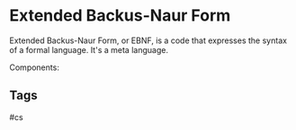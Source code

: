 # Extended Backus-Naur Form

Extended Backus-Naur Form, or EBNF, is a code that expresses the syntax of a formal language. It's a meta language.  

Components:

## Tags
#cs
